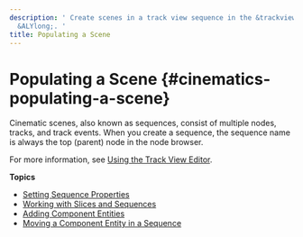 ```yaml
---
description: ' Create scenes in a track view sequence in the &trackview-editor; in
  &ALYlong;. '
title: Populating a Scene
---
```

# Populating a Scene {#cinematics-populating-a-scene}

Cinematic scenes, also known as sequences, consist of multiple nodes, tracks, and track events\. When you create a sequence, the sequence name is always the top \(parent\) node in the node browser\.

For more information, see [Using the Track View Editor](/docs/userguide/cinematics/track-view/editor.md)\.

**Topics**
+ [Setting Sequence Properties](/docs/userguide/cinematics/sequence-props.md)
+ [Working with Slices and Sequences](/docs/userguide/working-with-slices-cinematic-sequences.md)
+ [Adding Component Entities](/docs/userguide/cinematics/adding-component-entities.md)
+ [Moving a Component Entity in a Sequence](/docs/userguide/cinematics/moving-a-component-entity.md)